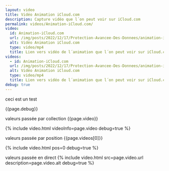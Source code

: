 ```yaml
---
layout: video
title: Vidéo Animation iCloud.com
description: Capture vidéo que l´on peut voir sur iCloud.com
permalink: videos/Animation-iCloud.com/
video:
  id: Animation-iCloud.com
  url: /img/posts/2022/12/17/Protection-Avancee-Des-Donnees/animation-iCloud.com.mp4
  alt: Vidéo Animation iCloud.com
  type: video/mp4
  title: Lien vers vidéo de l´animation que l´on peut voir sur iCloud.com
videos:
  - id: Animation-iCloud.com
  url: /img/posts/2022/12/17/Protection-Avancee-Des-Donnees/animation-iCloud.com.mp4
  alt: Vidéo Animation iCloud.com
  type: video/mp4
  title: Lien vers vidéo de l´animation que l´on peut voir sur iCloud.com
debug: true
---
```


ceci est un test

{{page.debug}}



valeurs passée par collection
{{page.video}}

{% include video.html videoInfo=page.video debug=true %}

valeurs passée par position
{{page.videos[0]}}

{% include video.html pos=0 debug=true %}

valeurs passée en direct
{% include video.html src=page.video.url description=page.video.alt debug=true %}
